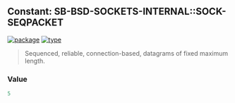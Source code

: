 ## Constant: SB-BSD-SOCKETS-INTERNAL::SOCK-SEQPACKET
[![package](https://img.shields.io/badge/Package-SB--BSD--SOCKETS--INTERNAL-5f9ea0.svg?style=social&colorA=999999)](../) [![type](https://img.shields.io/badge/Type-Constant-5f9ea0.svg?style=social&colorA=999999)](../#constant) 

> Sequenced, reliable, connection-based, datagrams of fixed maximum length.

### Value
```cl
5
```
